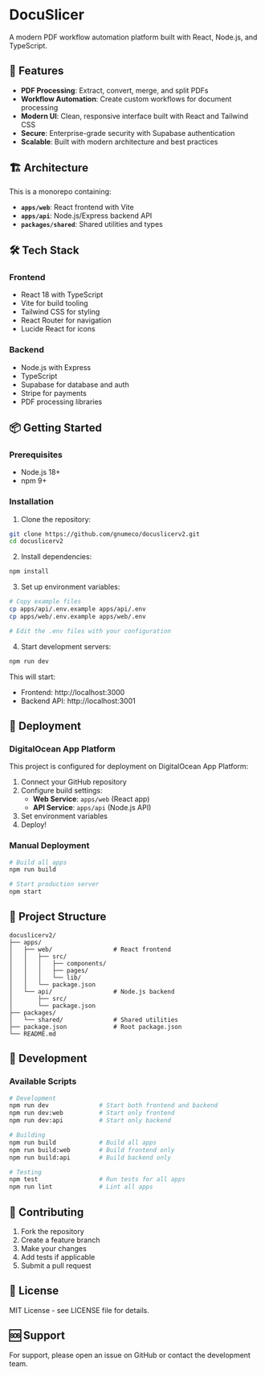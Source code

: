 # DocuSlicer

A modern PDF workflow automation platform built with React, Node.js, and TypeScript.

## 🚀 Features

- **PDF Processing**: Extract, convert, merge, and split PDFs
- **Workflow Automation**: Create custom workflows for document processing
- **Modern UI**: Clean, responsive interface built with React and Tailwind CSS
- **Secure**: Enterprise-grade security with Supabase authentication
- **Scalable**: Built with modern architecture and best practices

## 🏗️ Architecture

This is a monorepo containing:

- **`apps/web`**: React frontend with Vite
- **`apps/api`**: Node.js/Express backend API
- **`packages/shared`**: Shared utilities and types

## 🛠️ Tech Stack

### Frontend
- React 18 with TypeScript
- Vite for build tooling
- Tailwind CSS for styling
- React Router for navigation
- Lucide React for icons

### Backend
- Node.js with Express
- TypeScript
- Supabase for database and auth
- Stripe for payments
- PDF processing libraries

## 📦 Getting Started

### Prerequisites
- Node.js 18+ 
- npm 9+

### Installation

1. Clone the repository:
```bash
git clone https://github.com/gnumeco/docuslicerv2.git
cd docuslicerv2
```

2. Install dependencies:
```bash
npm install
```

3. Set up environment variables:
```bash
# Copy example files
cp apps/api/.env.example apps/api/.env
cp apps/web/.env.example apps/web/.env

# Edit the .env files with your configuration
```

4. Start development servers:
```bash
npm run dev
```

This will start:
- Frontend: http://localhost:3000
- Backend API: http://localhost:3001

## 🚀 Deployment

### DigitalOcean App Platform

This project is configured for deployment on DigitalOcean App Platform:

1. Connect your GitHub repository
2. Configure build settings:
   - **Web Service**: `apps/web` (React app)
   - **API Service**: `apps/api` (Node.js API)
3. Set environment variables
4. Deploy!

### Manual Deployment

```bash
# Build all apps
npm run build

# Start production server
npm start
```

## 📁 Project Structure

```
docuslicerv2/
├── apps/
│   ├── web/                 # React frontend
│   │   ├── src/
│   │   │   ├── components/
│   │   │   ├── pages/
│   │   │   └── lib/
│   │   └── package.json
│   └── api/                 # Node.js backend
│       ├── src/
│       └── package.json
├── packages/
│   └── shared/              # Shared utilities
├── package.json             # Root package.json
└── README.md
```

## 🔧 Development

### Available Scripts

```bash
# Development
npm run dev              # Start both frontend and backend
npm run dev:web          # Start only frontend
npm run dev:api          # Start only backend

# Building
npm run build            # Build all apps
npm run build:web        # Build frontend only
npm run build:api        # Build backend only

# Testing
npm test                 # Run tests for all apps
npm run lint             # Lint all apps
```

## 🤝 Contributing

1. Fork the repository
2. Create a feature branch
3. Make your changes
4. Add tests if applicable
5. Submit a pull request

## 📄 License

MIT License - see LICENSE file for details.

## 🆘 Support

For support, please open an issue on GitHub or contact the development team.
